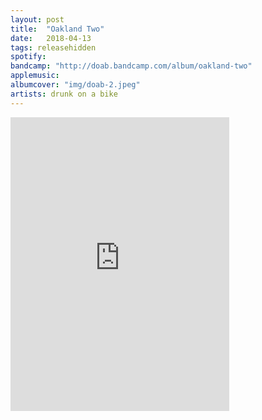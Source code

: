 ```yaml
---
layout: post
title:  "Oakland Two"
date:   2018-04-13
tags: releasehidden
spotify:
bandcamp: "http://doab.bandcamp.com/album/oakland-two"
applemusic:
albumcover: "img/doab-2.jpeg"
artists: drunk on a bike
---
```

<iframe style="border: 0; width: 350px; height: 470px;" src="https://bandcamp.com/EmbeddedPlayer/album=386704446/size=large/bgcol=ffffff/linkcol=0687f5/tracklist=false/transparent=true/" seamless><a href="http://doab.bandcamp.com/album/oakland-two">Oakland Two by drunk on a bike</a></iframe>

